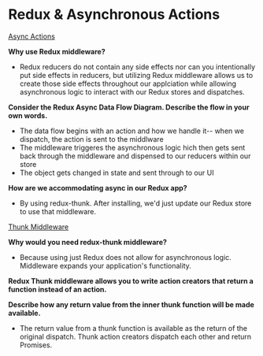 # Redux & Asynchronous Actions

[Async Actions](https://redux.js.org/advanced/asyncactions)

**Why use Redux middleware?**

- Redux reducers do not contain any side effects nor can you intentionally put side effects in reducers, but utilizing Redux middleware allows us to create those side effects throughout our applciation while allowing asynchronous logic to interact with our Redux stores and dispatches.

**Consider the Redux Async Data Flow Diagram. Describe the flow in your own words.**

- The data flow begins with an action and how we handle it-- when we dispatch, the action is sent to the middlware
- The middleware triggeres the asynchronous logic hich then gets sent back through the middleware and dispensed to our reducers within our store
- The object gets changed in state and sent through to our UI

**How are we accommodating async in our Redux app?**

- By using redux-thunk. After installing, we'd just update our Redux store to use that middleware.

[Thunk Middleware](https://github.com/reduxjs/redux-thunk)

**Why would you need redux-thunk middleware?**

- Because using just Redux does not allow for asynchronous logic. Middleware expands your application's functionality.

**Redux Thunk middleware allows you to write action creators that return a function instead of an action.**

**Describe how any return value from the inner thunk function will be made available.**

- The return value from a thunk function is available as the return of the original dispatch. Thunk action creators dispatch each other and return Promises.
